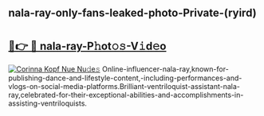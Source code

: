 ## nala-ray-only-fans​-leaked-photo​-Private-(ryird)


# <h2><a href="https://mediaupload.pro?title=nala-ray&ref=git">🔗👉 🔴 nala-ray-P𝚑ot𝚘𝚜-V𝚒d𝚎o</a></h2>

[![Corinna Kopf Nue Nu𝚍e𝚜](https://i.imgur.com/0qMVB7G.gif)](https://mediaupload.pro?title=nala-ray&ref=git)
Online-influencer-nala-ray,known-for-publishing-dance-and-lifestyle-content,-including-performances-and-vlogs-on-social-media-platforms.Brilliant-ventriloquist-assistant-nala-ray,celebrated-for-their-exceptional-abilities-and-accomplishments-in-assisting-ventriloquists.  